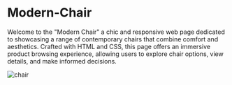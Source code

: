# Modern-Chair
Welcome to the "Modern Chair" a chic and responsive web page dedicated to showcasing a range of contemporary chairs that combine comfort and aesthetics. Crafted with HTML and CSS, this page offers an immersive product browsing experience, allowing users to explore chair options, view details, and make informed decisions.

![chair](https://github.com/rathore-2002/Modern-Chair/assets/92203739/c8d3d73c-602d-4c78-8fde-c7e73f943cbb)
